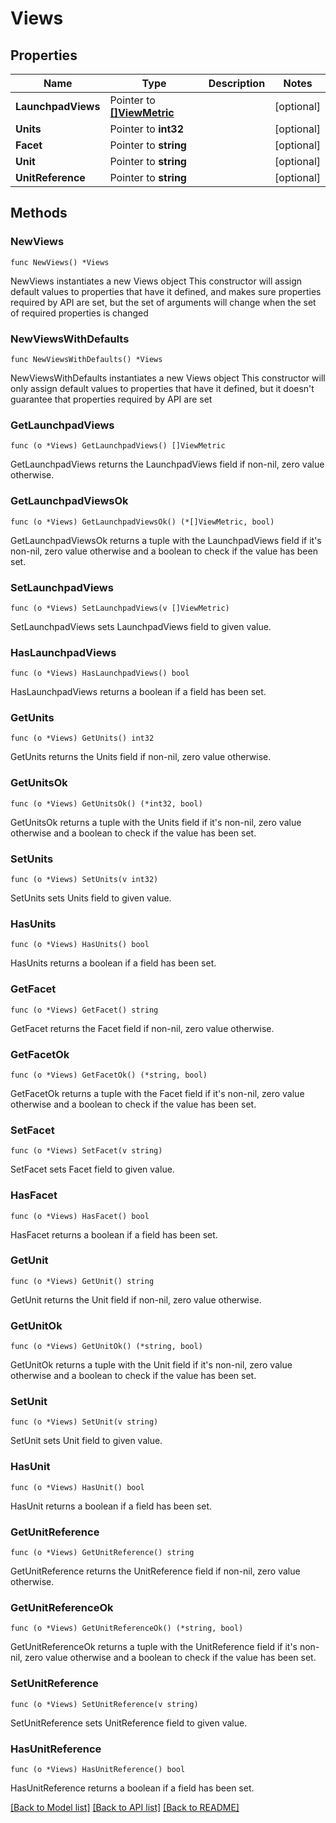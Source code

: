 # Views

## Properties

Name | Type | Description | Notes
------------ | ------------- | ------------- | -------------
**LaunchpadViews** | Pointer to [**[]ViewMetric**](ViewMetric.md) |  | [optional] 
**Units** | Pointer to **int32** |  | [optional] 
**Facet** | Pointer to **string** |  | [optional] 
**Unit** | Pointer to **string** |  | [optional] 
**UnitReference** | Pointer to **string** |  | [optional] 

## Methods

### NewViews

`func NewViews() *Views`

NewViews instantiates a new Views object
This constructor will assign default values to properties that have it defined,
and makes sure properties required by API are set, but the set of arguments
will change when the set of required properties is changed

### NewViewsWithDefaults

`func NewViewsWithDefaults() *Views`

NewViewsWithDefaults instantiates a new Views object
This constructor will only assign default values to properties that have it defined,
but it doesn't guarantee that properties required by API are set

### GetLaunchpadViews

`func (o *Views) GetLaunchpadViews() []ViewMetric`

GetLaunchpadViews returns the LaunchpadViews field if non-nil, zero value otherwise.

### GetLaunchpadViewsOk

`func (o *Views) GetLaunchpadViewsOk() (*[]ViewMetric, bool)`

GetLaunchpadViewsOk returns a tuple with the LaunchpadViews field if it's non-nil, zero value otherwise
and a boolean to check if the value has been set.

### SetLaunchpadViews

`func (o *Views) SetLaunchpadViews(v []ViewMetric)`

SetLaunchpadViews sets LaunchpadViews field to given value.

### HasLaunchpadViews

`func (o *Views) HasLaunchpadViews() bool`

HasLaunchpadViews returns a boolean if a field has been set.

### GetUnits

`func (o *Views) GetUnits() int32`

GetUnits returns the Units field if non-nil, zero value otherwise.

### GetUnitsOk

`func (o *Views) GetUnitsOk() (*int32, bool)`

GetUnitsOk returns a tuple with the Units field if it's non-nil, zero value otherwise
and a boolean to check if the value has been set.

### SetUnits

`func (o *Views) SetUnits(v int32)`

SetUnits sets Units field to given value.

### HasUnits

`func (o *Views) HasUnits() bool`

HasUnits returns a boolean if a field has been set.

### GetFacet

`func (o *Views) GetFacet() string`

GetFacet returns the Facet field if non-nil, zero value otherwise.

### GetFacetOk

`func (o *Views) GetFacetOk() (*string, bool)`

GetFacetOk returns a tuple with the Facet field if it's non-nil, zero value otherwise
and a boolean to check if the value has been set.

### SetFacet

`func (o *Views) SetFacet(v string)`

SetFacet sets Facet field to given value.

### HasFacet

`func (o *Views) HasFacet() bool`

HasFacet returns a boolean if a field has been set.

### GetUnit

`func (o *Views) GetUnit() string`

GetUnit returns the Unit field if non-nil, zero value otherwise.

### GetUnitOk

`func (o *Views) GetUnitOk() (*string, bool)`

GetUnitOk returns a tuple with the Unit field if it's non-nil, zero value otherwise
and a boolean to check if the value has been set.

### SetUnit

`func (o *Views) SetUnit(v string)`

SetUnit sets Unit field to given value.

### HasUnit

`func (o *Views) HasUnit() bool`

HasUnit returns a boolean if a field has been set.

### GetUnitReference

`func (o *Views) GetUnitReference() string`

GetUnitReference returns the UnitReference field if non-nil, zero value otherwise.

### GetUnitReferenceOk

`func (o *Views) GetUnitReferenceOk() (*string, bool)`

GetUnitReferenceOk returns a tuple with the UnitReference field if it's non-nil, zero value otherwise
and a boolean to check if the value has been set.

### SetUnitReference

`func (o *Views) SetUnitReference(v string)`

SetUnitReference sets UnitReference field to given value.

### HasUnitReference

`func (o *Views) HasUnitReference() bool`

HasUnitReference returns a boolean if a field has been set.


[[Back to Model list]](../README.md#documentation-for-models) [[Back to API list]](../README.md#documentation-for-api-endpoints) [[Back to README]](../README.md)


